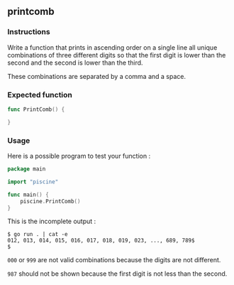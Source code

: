 ## printcomb

### Instructions

Write a function that prints in ascending order on a single line all unique combinations of three different digits so that the first digit is lower than the second and the second is lower than the third.

These combinations are separated by a comma and a space.

### Expected function

```go
func PrintComb() {

}
```

### Usage

Here is a possible program to test your function :

```go
package main

import "piscine"

func main() {
	piscine.PrintComb()
}
```

This is the incomplete output :

```console
$ go run . | cat -e
012, 013, 014, 015, 016, 017, 018, 019, 023, ..., 689, 789$
$
```

`000` or `999` are not valid combinations because the digits are not different.

`987` should not be shown because the first digit is not less than the second.
